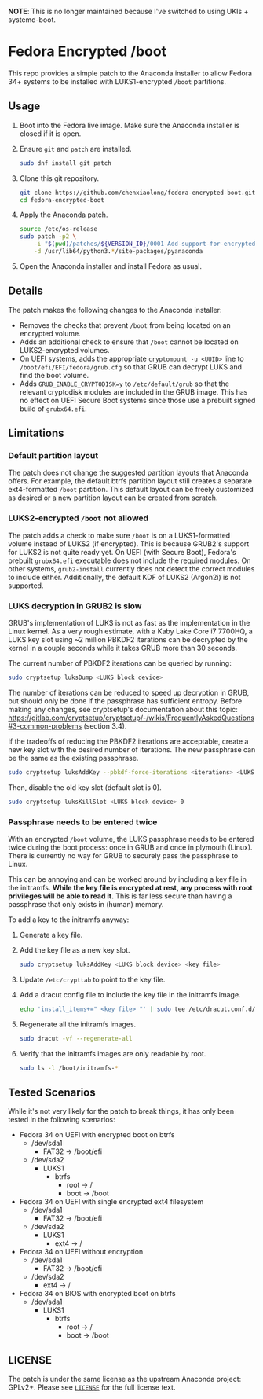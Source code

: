 **NOTE**: This is no longer maintained because I've switched to using UKIs + systemd-boot.

# Fedora Encrypted /boot

This repo provides a simple patch to the Anaconda installer to allow Fedora 34+ systems to be installed with LUKS1-encrypted `/boot` partitions.

## Usage

1. Boot into the Fedora live image. Make sure the Anaconda installer is closed if it is open.

2. Ensure `git` and `patch` are installed.

    ```bash
    sudo dnf install git patch
    ```

3. Clone this git repository.

    ```bash
    git clone https://github.com/chenxiaolong/fedora-encrypted-boot.git
    cd fedora-encrypted-boot
    ```

4. Apply the Anaconda patch.

    ```bash
    source /etc/os-release
    sudo patch -p2 \
        -i "$(pwd)/patches/${VERSION_ID}/0001-Add-support-for-encrypted-boot.patch" \
        -d /usr/lib64/python3.*/site-packages/pyanaconda
    ```

5. Open the Anaconda installer and install Fedora as usual.

## Details

The patch makes the following changes to the Anaconda installer:

* Removes the checks that prevent `/boot` from being located on an encrypted volume.
* Adds an additional check to ensure that `/boot` cannot be located on LUKS2-encrypted volumes.
* On UEFI systems, adds the appropriate `cryptomount -u <UUID>` line to `/boot/efi/EFI/fedora/grub.cfg` so that GRUB can decrypt LUKS and find the boot volume.
* Adds `GRUB_ENABLE_CRYPTODISK=y` to `/etc/default/grub` so that the relevant cryptodisk modules are included in the GRUB image. This has no effect on UEFI Secure Boot systems since those use a prebuilt signed build of `grubx64.efi`.

## Limitations

### Default partition layout

The patch does not change the suggested partition layouts that Anaconda offers. For example, the default btrfs partition layout still creates a separate ext4-formatted `/boot` partition. This default layout can be freely customized as desired or a new partition layout can be created from scratch.

### LUKS2-encrypted `/boot` not allowed

The patch adds a check to make sure `/boot` is on a LUKS1-formatted volume instead of LUKS2 (if encrypted). This is because GRUB2's support for LUKS2 is not quite ready yet. On UEFI (with Secure Boot), Fedora's prebuilt `grubx64.efi` executable does not include the required modules. On other systems, `grub2-install` currently does not detect the correct modules to include either. Additionally, the default KDF of LUKS2 (Argon2i) is not supported.

### LUKS decryption in GRUB2 is slow

GRUB's implementation of LUKS is not as fast as the implementation in the Linux kernel. As a very rough estimate, with a Kaby Lake Core i7 7700HQ, a LUKS key slot using ~2 million PBKDF2 iterations can be decrypted by the kernel in a couple seconds while it takes GRUB more than 30 seconds.

The current number of PBKDF2 iterations can be queried by running:

```bash
sudo cryptsetup luksDump <LUKS block device>
```

The number of iterations can be reduced to speed up decryption in GRUB, but should only be done if the passphrase has sufficient entropy. Before making any changes, see cryptsetup's documentation about this topic: https://gitlab.com/cryptsetup/cryptsetup/-/wikis/FrequentlyAskedQuestions#3-common-problems (section 3.4).

If the tradeoffs of reducing the PBKDF2 iterations are acceptable, create a new key slot with the desired number of iterations. The new passphrase can be the same as the existing passphrase.

```bash
sudo cryptsetup luksAddKey --pbkdf-force-iterations <iterations> <LUKS block device>
```

Then, disable the old key slot (default slot is 0).

```bash
sudo cryptsetup luksKillSlot <LUKS block device> 0
```

### Passphrase needs to be entered twice

With an encrypted `/boot` volume, the LUKS passphrase needs to be entered twice during the boot process: once in GRUB and once in plymouth (Linux). There is currently no way for GRUB to securely pass the passphrase to Linux.

This can be annoying and can be worked around by including a key file in the initramfs. **While the key file is encrypted at rest, any process with root privileges will be able to read it.** This is far less secure than having a passphrase that only exists in (human) memory.

To add a key to the initramfs anyway:

1. Generate a key file.

2. Add the key file as a new key slot.

    ```bash
    sudo cryptsetup luksAddKey <LUKS block device> <key file>
    ```

3. Update `/etc/crypttab` to point to the key file.

4. Add a dracut config file to include the key file in the initramfs image.

    ```bash
    echo 'install_items+=" <key file> "' | sudo tee /etc/dracut.conf.d/99-key.conf
    ```

5. Regenerate all the initramfs images.

    ```bash
    sudo dracut -vf --regenerate-all
    ```

6. Verify that the initramfs images are only readable by root.

    ```bash
    sudo ls -l /boot/initramfs-*
    ```

## Tested Scenarios

While it's not very likely for the patch to break things, it has only been tested in the following scenarios:

* Fedora 34 on UEFI with encrypted boot on btrfs
    * /dev/sda1
        * FAT32 -> /boot/efi
    * /dev/sda2
        * LUKS1
            * btrfs
                * root -> /
                * boot -> /boot
* Fedora 34 on UEFI with single encrypted ext4 filesystem
    * /dev/sda1
        * FAT32 -> /boot/efi
    * /dev/sda2
        * LUKS1
            * ext4 -> /
* Fedora 34 on UEFI without encryption
    * /dev/sda1
        * FAT32 -> /boot/efi
    * /dev/sda2
        * ext4 -> /
* Fedora 34 on BIOS with encrypted boot on btrfs
    * /dev/sda1
        * LUKS1
            * btrfs
                * root -> /
                * boot -> /boot

## LICENSE

The patch is under the same license as the upstream Anaconda project: GPLv2+. Please see [`LICENSE`](./LICENSE) for the full license text.
